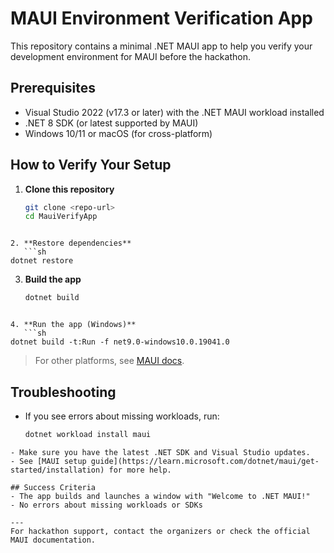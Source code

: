 # MAUI Environment Verification App

This repository contains a minimal .NET MAUI app to help you verify your development environment for MAUI before the hackathon.

## Prerequisites

- Visual Studio 2022 (v17.3 or later) with the .NET MAUI workload installed
- .NET 8 SDK (or latest supported by MAUI)
- Windows 10/11 or macOS (for cross-platform)

## How to Verify Your Setup

1. **Clone this repository**
   ```sh
   git clone <repo-url>
   cd MauiVerifyApp
   ```

````

2. **Restore dependencies**
   ```sh
dotnet restore
````

3. **Build the app**
   ```sh
   dotnet build
   ```

````

4. **Run the app (Windows)**
   ```sh
dotnet build -t:Run -f net9.0-windows10.0.19041.0
````

> For other platforms, see [MAUI docs](https://learn.microsoft.com/dotnet/maui/).

## Troubleshooting

- If you see errors about missing workloads, run:
  ```sh
  dotnet workload install maui
  ```

```
- Make sure you have the latest .NET SDK and Visual Studio updates.
- See [MAUI setup guide](https://learn.microsoft.com/dotnet/maui/get-started/installation) for more help.

## Success Criteria
- The app builds and launches a window with "Welcome to .NET MAUI!"
- No errors about missing workloads or SDKs

---
For hackathon support, contact the organizers or check the official MAUI documentation.
```
